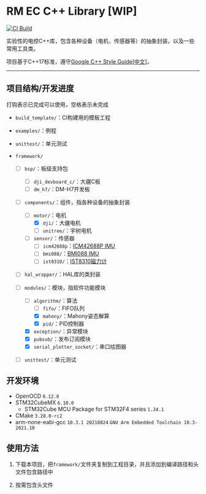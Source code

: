 # RM EC C++ Library [WIP]

[![CI Build](https://github.com/IRobot-EC-2024/ec-cpp-library/actions/workflows/ci_build.yml/badge.svg)](https://github.com/IRobot-EC-2024/ec-cpp-library/actions/workflows/ci_build.yml)

实验性的电控C++库，包含各种设备（电机、传感器等）的抽象封装，以及一些常用工具类。

项目基于C++17标准，遵守[Google C++ Style Guide](https://google.github.io/styleguide/cppguide.html)[[中文](https://zh-google-styleguide.readthedocs.io/en/latest/google-cpp-styleguide/contents.html)]。

------------------------------------------------------------------------

## 项目结构/开发进度

打钩表示已完成可以使用，空格表示未完成

- `build_template/`：CI构建用的模板工程

- `examples/`：例程

- `unittest/`：单元测试

- `framework/`

  - [ ] `bsp/`：板级支持包
    - [ ] `dji_devboard_c/`：大疆C板
    - [ ] `dm_h7/`：DM-H7开发板

  - [ ] `components/`：组件，指各种设备的抽象封装
    - [ ] `motor/`：电机
      - [x] `dji/`：大疆电机
      - [ ] `unitree/`：宇树电机
    - [ ] `sensor/`：传感器
      - [ ] `icm42688p`：[ICM42688P IMU](https://product.tdk.com.cn/system/files/dam/doc/product/sensor/mortion-inertial/imu/data_sheet/ds-000347-icm-42688-p-v1.6.pdf)
      - [ ] `bmi088/`：[BMI088 IMU](https://www.bosch-sensortec.com/media/boschsensortec/downloads/datasheets/bst-bmi088-ds001.pdf)
      - [ ] `ist8310/`：[IST8310磁力计](https://tw.isentek.com/userfiles/files/IST8310Datasheet_3DMagneticSensors.pdf)
  
  - [ ] `hal_wrapper/`：HAL库的类封装

  - [ ] `modules/`：模块，指软件功能模块
    - [ ] `algorithm/`：算法
      - [ ] `fifo/`：FIFO队列
      - [x] `mahony/`：Mahony姿态解算
      - [x] `pid/`：PID控制器
    - [x] `exception/`：异常模块
    - [x] `pubsub/`：发布订阅模块
    - [x] `serial_plotter_socket/`：串口绘图器

  - [ ] `unittest/`：单元测试

## 开发环境

- OpenOCD `0.12.0`
- STM32CubeMX `6.10.0`
  - STM32Cube MCU Package for STM32F4 series `1.24.1`
- CMake `3.28.0-rc2`
- arm-none-eabi-gcc `10.3.1 20210824` `GNU Arm Embedded Toolchain 10.3-2021.10`

## 使用方法

1. 下载本项目，把`framework/`文件夹复制到工程目录，并且添加到编译路径和头文件包含路径中

2. 按需包含头文件
